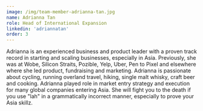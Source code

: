 ```yaml
---
image: /img/team-member-adrianna-tan.jpg
name: Adrianna Tan
role: Head of International Expansion
linkedin: 'adriannatan'
order: 3
---
```


Adrianna is an experienced business and product leader with a proven track record in starting and scaling businesses, especially in Asia. Previously, she was at Wobe, Silicon Straits, Pozible, Yelp, Uber, Pen to Pixel and elsewhere where she led product, fundraising and marketing. Adrianna is passionate about cycling, running overland travel, hiking, single malt whisky, craft beer and cooking. Adrianna played role in market entry strategy and execution for many global companies entering Asia. She will fight you to the death if you use "lah" in a grammatically incorrect manner, especially to prove your Asia skillz.
